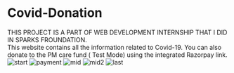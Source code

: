 # Covid-Donation
THIS PROJECT IS A PART OF WEB DEVELOPMENT INTERNSHIP THAT I DID IN SPARKS FROUNDATION.    
          This website contains all the information related to Covid-19. You can also donate to the PM care fund ( Test Mode) using the integrated Razorpay link.
![start](https://user-images.githubusercontent.com/58468853/124512840-fb22fe80-ddf6-11eb-8fa3-b512972baaa8.PNG)
![payment](https://user-images.githubusercontent.com/58468853/124512843-fcecc200-ddf6-11eb-897e-a3a2d40709cb.PNG)
![mid](https://user-images.githubusercontent.com/58468853/124512848-ff4f1c00-ddf6-11eb-9a51-e0e61b81d8fd.PNG)
![mid2](https://user-images.githubusercontent.com/58468853/124512851-0118df80-ddf7-11eb-8438-5d4b2ed863e6.PNG)
![last](https://user-images.githubusercontent.com/58468853/124512855-04ac6680-ddf7-11eb-9885-513d5cac411d.PNG)
